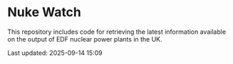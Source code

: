 # Nuke Watch

This repository includes code for retrieving the latest information available on the output of EDF nuclear power plants in the UK.

Last updated: 2025-09-14 15:09